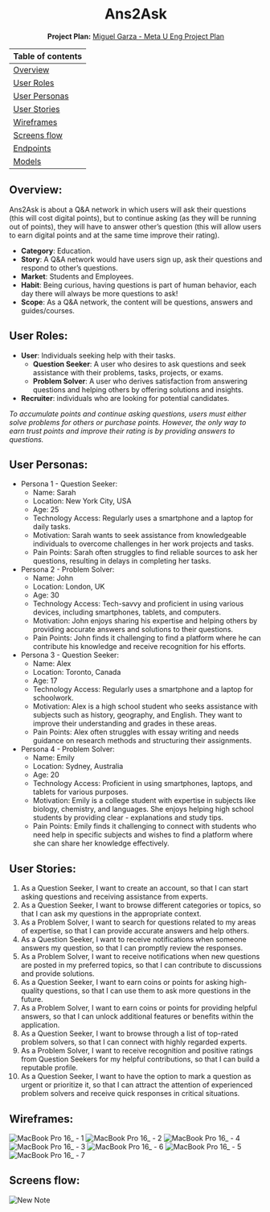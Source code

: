 <h1 align="center">Ans2Ask</h1>

<div align="center">
  
**Project Plan:** [Miguel Garza - Meta U Eng Project Plan](https://docs.google.com/document/d/1sODIOBoNPjGYA7svBBwlI6oFuucbcb_NxHpgq47s6sk/edit?usp=sharing)

| Table of contents               |
| ------------------------------- |
| [Overview](#overview)           |
| [User Roles](#user-roles)       |
| [User Personas](#user-personas) |
| [User Stories](#user-stories)   |
| [Wireframes](#wireframes)       |
| [Screens flow](#screens-flow)   |
| [Endpoints](#endpoints)         |
| [Models](#models)               |

</div>


## Overview:
Ans2Ask is about a Q&A network in which users will ask their questions (this will cost digital points), but to continue asking (as they will be running out of points), they will have to answer other’s question (this will allow users to earn digital points and at the same time improve their rating).

- **Category**: Education.
- **Story**: A Q&A network would have users sign up, ask their questions and respond to other’s questions.
- **Market**: Students and Employees.
- **Habit**: Being curious, having questions is part of human behavior, each day there will always be more questions to ask!
- **Scope**: As a Q&A network, the content will be questions, answers and guides/courses.

## User Roles:
- **User**: Individuals seeking help with their tasks.
  - **Question Seeker**: A user who desires to ask questions and seek assistance with their problems, tasks, projects, or exams.
  - **Problem Solver**: A user who derives satisfaction from answering questions and helping others by offering solutions and insights. 
- **Recruiter**: individuals who are looking for potential candidates.

*To accumulate points and continue asking questions, users must either solve problems for others or purchase points. However, the only way to earn trust points and improve their rating is by providing answers to questions.*

## User Personas:
- Persona 1 - Question Seeker:
  - Name: Sarah
  - Location: New York City, USA
  - Age: 25
  - Technology Access: Regularly uses a smartphone and a laptop for daily tasks.
  - Motivation: Sarah wants to seek assistance from knowledgeable individuals to overcome challenges in her work projects and tasks.
  - Pain Points: Sarah often struggles to find reliable sources to ask her questions, resulting in delays in completing her tasks.
- Persona 2 - Problem Solver:
  - Name: John
  - Location: London, UK
  - Age: 30
  - Technology Access: Tech-savvy and proficient in using various devices, including smartphones, tablets, and computers.
  - Motivation: John enjoys sharing his expertise and helping others by providing accurate answers and solutions to their questions.
  - Pain Points: John finds it challenging to find a platform where he can contribute his knowledge and receive recognition for his efforts.
- Persona 3 - Question Seeker:
  - Name: Alex
  - Location: Toronto, Canada
  - Age: 17
  - Technology Access: Regularly uses a smartphone and a laptop for schoolwork.
  - Motivation: Alex is a high school student who seeks assistance with subjects such as history, geography, and English. They want to improve their understanding and grades in         these areas.
  - Pain Points: Alex often struggles with essay writing and needs guidance on research methods and structuring their assignments.
- Persona 4 - Problem Solver:
  - Name: Emily
  - Location: Sydney, Australia
  - Age: 20
  - Technology Access: Proficient in using smartphones, laptops, and tablets for various purposes.
  - Motivation: Emily is a college student with expertise in subjects like biology, chemistry, and languages. She enjoys helping high school students by providing clear   -     explanations and study tips.
  -  Pain Points: Emily finds it challenging to connect with students who need help in specific subjects and wishes to find a platform where she can share her knowledge effectively.

## User Stories:
1. As a Question Seeker, I want to create an account, so that I can start asking questions and receiving assistance from experts. 
2. As a Question Seeker, I want to browse different categories or topics, so that I can ask my questions in the appropriate context. 
3. As a Problem Solver, I want to search for questions related to my areas of expertise, so that I can provide accurate answers and help others. 
4. As a Question Seeker, I want to receive notifications when someone answers my question, so that I can promptly review the responses. 
5. As a Problem Solver, I want to receive notifications when new questions are posted in my preferred topics, so that I can contribute to discussions and provide solutions. 
6. As a Question Seeker, I want to earn coins or points for asking high-quality questions, so that I can use them to ask more questions in the future. 
7. As a Problem Solver, I want to earn coins or points for providing helpful answers, so that I can unlock additional features or benefits within the application. 
8. As a Question Seeker, I want to browse through a list of top-rated problem solvers, so that I can connect with highly regarded experts. 
9. As a Problem Solver, I want to receive recognition and positive ratings from Question Seekers for my helpful contributions, so that I can build a reputable profile.
10. As a Question Seeker, I want to have the option to mark a question as urgent or prioritize it, so that I can attract the attention of experienced problem solvers and receive quick responses in critical situations.

## Wireframes:
![MacBook Pro 16_ - 1](https://github.com/maikyh/Ans2Ask/assets/98727536/c9fb4db9-4315-4969-a339-719650ef21b8)
![MacBook Pro 16_ - 2](https://github.com/maikyh/Ans2Ask/assets/98727536/ad859f2b-64f0-402d-ad68-ea0a737954ec)
![MacBook Pro 16_ - 4](https://github.com/maikyh/Ans2Ask/assets/98727536/53c1b2c6-c003-4e48-b99f-31f513239483)
![MacBook Pro 16_ - 3](https://github.com/maikyh/Ans2Ask/assets/98727536/24eb63a0-45ae-4bd5-a92f-ac0437a039bb)
![MacBook Pro 16_ - 6](https://github.com/maikyh/Ans2Ask/assets/98727536/8aa610ab-1fcd-4fb7-abf7-2d290dc3f688)
![MacBook Pro 16_ - 5](https://github.com/maikyh/Ans2Ask/assets/98727536/cbebdb6c-c6bf-484d-8bd0-4f2caea7ad60)
![MacBook Pro 16_ - 7](https://github.com/maikyh/Ans2Ask/assets/98727536/264b2a4b-9e0f-47f6-8c94-df685475a0f3)

## Screens flow:
![New Note](https://github.com/maikyh/Ans2Ask/assets/98727536/d321ae23-8179-43c2-9931-669d2c2aea2b)






